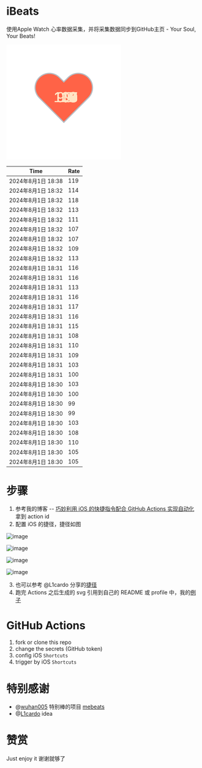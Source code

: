 # iBeats
使用Apple Watch 心率数据采集，并将采集数据同步到GitHub主页 - Your Soul, Your Beats!

![](./files/heart.svg)

<!--START_SECTION:my_heart_rate-->
| Time | Rate | 
 | ---- | ---- | 
| 2024年8月1日 18:38 | 119 |
| 2024年8月1日 18:32 | 114 |
| 2024年8月1日 18:32 | 118 |
| 2024年8月1日 18:32 | 113 |
| 2024年8月1日 18:32 | 111 |
| 2024年8月1日 18:32 | 107 |
| 2024年8月1日 18:32 | 107 |
| 2024年8月1日 18:32 | 109 |
| 2024年8月1日 18:32 | 113 |
| 2024年8月1日 18:31 | 116 |
| 2024年8月1日 18:31 | 116 |
| 2024年8月1日 18:31 | 113 |
| 2024年8月1日 18:31 | 116 |
| 2024年8月1日 18:31 | 117 |
| 2024年8月1日 18:31 | 116 |
| 2024年8月1日 18:31 | 115 |
| 2024年8月1日 18:31 | 108 |
| 2024年8月1日 18:31 | 110 |
| 2024年8月1日 18:31 | 109 |
| 2024年8月1日 18:31 | 103 |
| 2024年8月1日 18:31 | 100 |
| 2024年8月1日 18:30 | 103 |
| 2024年8月1日 18:30 | 100 |
| 2024年8月1日 18:30 | 99 |
| 2024年8月1日 18:30 | 99 |
| 2024年8月1日 18:30 | 103 |
| 2024年8月1日 18:30 | 108 |
| 2024年8月1日 18:30 | 110 |
| 2024年8月1日 18:30 | 105 |
| 2024年8月1日 18:30 | 105 |

<!--END_SECTION:my_heart_rate-->

# 步骤
1. 参考我的博客 -- [巧妙利用 iOS 的快捷指令配合 GitHub Actions 实现自动化](https://github.com/yihong0618/gitblog/issues/198) 拿到 action id
2. 配置 iOS 的捷径，捷径如图

![image](https://user-images.githubusercontent.com/15976103/122154218-0db0b480-ce97-11eb-93bb-5aec07c558dc.png)

![image](https://user-images.githubusercontent.com/15976103/122154236-186b4980-ce97-11eb-8e4b-70551a0391ae.png)

![image](https://user-images.githubusercontent.com/15976103/122154268-2d47dd00-ce97-11eb-902e-3acf292265a9.png)

![image](https://user-images.githubusercontent.com/15976103/122174055-fa144680-ceb4-11eb-9be2-3eb83cd516f7.png)

3. 也可以参考 @L1cardo 分享的[捷径](https://www.icloud.com/shortcuts/6ab6047b459c41ad822ad6b94b1c03d4)
4. 跑完 Actions 之后生成的 svg 引用到自己的 README 或 profile 中，我的[例子](https://github.com/yihong0618) 

# GitHub Actions

1. fork or clone this repo
2. change the secrets (GitHub token)
3. config iOS `Shortcuts` 
4. trigger by iOS `Shortcuts`

# 特别感谢
- @[wuhan005](https://github.com/wuhan005) 特别棒的项目 [mebeats](https://github.com/wuhan005/mebeats)
- @[L1cardo](https://github.com/L1cardo) idea

# 赞赏
Just enjoy it
谢谢就够了
